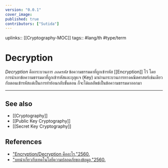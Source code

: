 ```yaml
---
version: "0.0.1"
cover_image:
published: true
contributors: ["Sutida"]
---
```

uplinks:: [[Cryptography-MOC]]
tags:: #lang/th #type/term

# Decryption
*Decryption* คือกระบวนการ *ถอดรหัส* ข้อความธรรมดาที่ถูกเข้ารหัส [[Encryption]] ไว้ โดยการนำเอาข้อความธรรมดาที่ถูกเข้ารหัสและกุญเเจ (Key) มาผ่านกระบวนการทางคณิตศาสตร์เช่นเดียวกับตอนเข้ารหัสเเต่เป็นการทำย้อนกลับขั้นตอน ก็จะได้ผลลัพธ์เป็นข้อความธรรมดาออกมา

---
## See also
- [[Cryptography]]
- [[Public Key Cryptography]]
- [[Secret Key Cryptography]]
## References
- ["Encryption/Decryption คืออะไร,"2560.](https://mindphp.com/%E0%B8%84%E0%B8%B9%E0%B9%88%E0%B8%A1%E0%B8%B7%E0%B8%AD/73-%E0%B8%84%E0%B8%B7%E0%B8%AD%E0%B8%AD%E0%B8%B0%E0%B9%84%E0%B8%A3/2066-encryption-decryption-%E0%B8%84%E0%B8%B7%E0%B8%AD%E0%B8%AD%E0%B8%B0%E0%B9%84%E0%B8%A3.html)
- ["บทนำเกี่ยวกับเทคโนโลยีความปลอดภัยของข้อมูล,"2560.](https://www.nrca.go.th/content/02-1.html)
